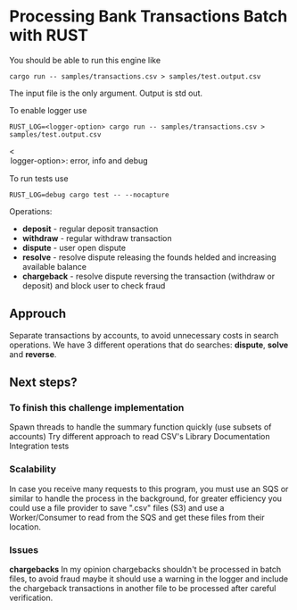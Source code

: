 
# Processing Bank Transactions Batch with RUST

You should be able to run this engine like
```
cargo run -- samples/transactions.csv > samples/test.output.csv 
```
The input file is the only argument. Output is std out.

To enable logger use

```
RUST_LOG=<logger-option> cargo run -- samples/transactions.csv > samples/test.output.csv
```
<<option>logger-option>: error, info and debug

To run tests use

```
RUST_LOG=debug cargo test -- --nocapture
```
Operations:

 - **deposit** - regular deposit transaction
 - **withdraw** - regular withdraw transaction
 - **dispute** - user open dispute
 - **resolve** - resolve dispute releasing the founds helded and increasing available balance
 - **chargeback** - resolve dispute reversing the transaction (withdraw or deposit) and block user to check fraud


## Approuch 

Separate transactions by accounts, to avoid unnecessary costs in search operations. We have 3 different operations that do searches: **dispute**, **solve** and **reverse**.

## Next steps?

### To finish this challenge implementation

Spawn threads to handle the summary function quickly (use subsets of accounts)
Try different approach to read CSV's 
Library Documentation
Integration tests

### Scalability
In case you receive many requests to this program, you must use an SQS or similar to handle the process in the background, for greater efficiency you could use a file provider to save ".csv" files (S3) and use a Worker/Consumer to read from the SQS and get these files from their location.

### Issues

**chargebacks** In my opinion chargebacks shouldn't be processed in batch files, to avoid fraud maybe it should use a warning in the logger and include the chargeback transactions in another file to be processed after careful verification.

